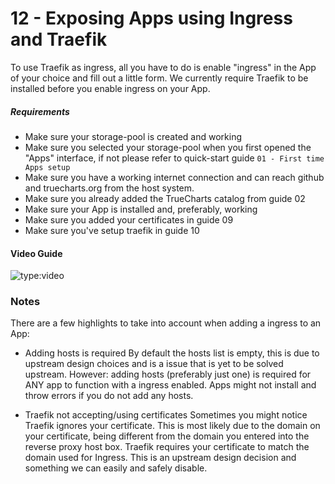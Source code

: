 # 12 - Exposing Apps using Ingress and Traefik

To use Traefik as ingress, all you have to do is enable "ingress" in the App of your choice and fill out a little form.
We currently require Traefik to be installed before you enable ingress on your App.


##### Requirements

- Make sure your storage-pool is created and working
- Make sure you selected your storage-pool when you first opened the "Apps" interface, if not please refer to quick-start guide `01 - First time Apps setup`
- Make sure you have a working internet connection and can reach github and truecharts.org from the host system.
- Make sure you already added the TrueCharts catalog from guide 02
- Make sure your App is installed and, preferably, working
- Make sure you added your certificates in guide 09
- Make sure you've setup traefik in guide 10


#### Video Guide

![type:video](https://www.youtube.com/embed/htIhl3KxWMw)


### Notes

There are a few highlights to take into account when adding a ingress to an App:

- Adding hosts is required
By default the hosts list is empty, this is due to upstream design choices and is a issue that is yet to be solved upstream.
However: adding hosts (preferably just one) is required for ANY app to function with a ingress enabled. Apps might not install and throw errors if you do not add any hosts.

- Traefik not accepting/using certificates
Sometimes you might notice Traefik ignores your certificate. This is most likely due to the domain on your certificate, being different from the domain you entered into the reverse proxy host box.
Traefik requires your certificate to match the domain used for Ingress. This is an upstream design decision and something we can easily and safely disable.
